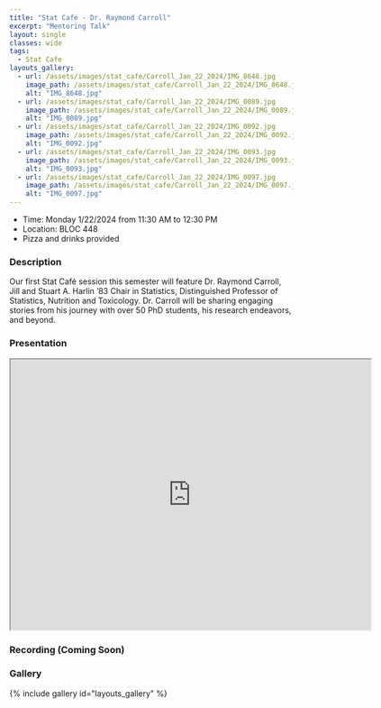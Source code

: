 ```yaml
---
title: "Stat Cafe - Dr. Raymond Carroll"
excerpt: "Mentoring Talk"
layout: single
classes: wide
tags: 
  - Stat Cafe
layouts_gallery:
  - url: /assets/images/stat_cafe/Carroll_Jan_22_2024/IMG_8648.jpg
    image_path: /assets/images/stat_cafe/Carroll_Jan_22_2024/IMG_8648.jpg
    alt: "IMG_8648.jpg"
  - url: /assets/images/stat_cafe/Carroll_Jan_22_2024/IMG_0089.jpg
    image_path: /assets/images/stat_cafe/Carroll_Jan_22_2024/IMG_0089.jpg
    alt: "IMG_0089.jpg"
  - url: /assets/images/stat_cafe/Carroll_Jan_22_2024/IMG_0092.jpg
    image_path: /assets/images/stat_cafe/Carroll_Jan_22_2024/IMG_0092.jpg
    alt: "IMG_0092.jpg"
  - url: /assets/images/stat_cafe/Carroll_Jan_22_2024/IMG_0093.jpg
    image_path: /assets/images/stat_cafe/Carroll_Jan_22_2024/IMG_0093.jpg
    alt: "IMG_0093.jpg"
  - url: /assets/images/stat_cafe/Carroll_Jan_22_2024/IMG_0097.jpg
    image_path: /assets/images/stat_cafe/Carroll_Jan_22_2024/IMG_0097.jpg
    alt: "IMG_0097.jpg"
---
```


- Time: Monday 1/22/2024 from 11:30 AM to 12:30 PM
- Location: BLOC 448
- Pizza and drinks provided
<!-- - [Presentation]({{ "/assets/files/stat_cafe/Carroll_Jan_22_2024/StatCafe_Carroll_slides.pdf" | relative_url }}) -->
<!-- - [Recording]() -->

### Description
Our first Stat Café session this semester will feature Dr. Raymond Carroll, Jill and Stuart A. Harlin ’83 Chair in Statistics, Distinguished Professor of Statistics, Nutrition and Toxicology. Dr. Carroll will be sharing engaging stories from his journey with over 50 PhD students, his research endeavors, and beyond.


### Presentation
<iframe src="https://drive.google.com/file/d/1f3OnW1RweElaN-0co1GQVdoR9dJC0B4h/preview" width="640" height="480" allow="autoplay"></iframe>

### Recording (Coming Soon)


### Gallery

{% include gallery id="layouts_gallery" %}
